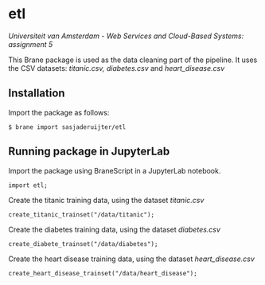 # etl
_Universiteit van Amsterdam - Web Services and Cloud-Based Systems: assignment 5_

This Brane package is used as the data cleaning part of the pipeline.
It uses the CSV datasets: _titanic.csv, diabetes.csv_ and _heart_disease.csv_

## Installation
Import the package as follows:
```shell
$ brane import sasjaderuijter/etl
```
## Running package in JupyterLab
Import the package using BraneScript in a JupyterLab notebook.
```shell
import etl;
```

Create the titanic training data, using the dataset _titanic.csv_
```shell
create_titanic_trainset("/data/titanic");
```

Create the diabetes training data, using the dataset _diabetes.csv_
```shell
create_diabete_trainset("/data/diabetes");
```

Create the heart disease training data, using the dataset _heart_disease.csv_
```shell
create_heart_disease_trainset("/data/heart_disease");
```
